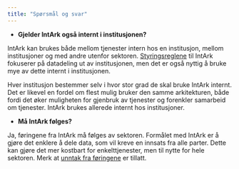 ```yaml
---
title: "Spørsmål og svar"
---
```


* **Gjelder IntArk også internt i institusjonen?**

IntArk kan brukes både mellom tjenester intern hos en institusjon, mellom
institusjoner og med andre utenfor sektoren.
[Styringsreglene](/docs/datadeling/styringsregler) til IntArk fokuserer på
datadeling ut av institusjonen, men det er også nyttig å bruke mye av dette
internt i institusjonen. 

Hver institusjon bestemmer selv i hvor stor grad de skal bruke IntArk
internt. Det er likevel en fordel om flest mulig bruker den samme arkitekturen,
både fordi det øker muligheten for gjenbruk av tjenester og forenkler samarbeid
om tjenester. IntArk brukes allerede internt hos institusjoner.

* **Må IntArk følges?**

Ja, føringene fra IntArk må følges av sektoren. Formålet med IntArk er å
gjøre det enklere å dele data, som vil kreve en innsats fra alle parter. Dette
kan gjøre det mer kostbart for enkelttjenester, men til nytte for hele
sektoren. Merk at [unntak fra
føringene](/docs/datadeling/hva-er/prosessene/unntak) er tillatt.
